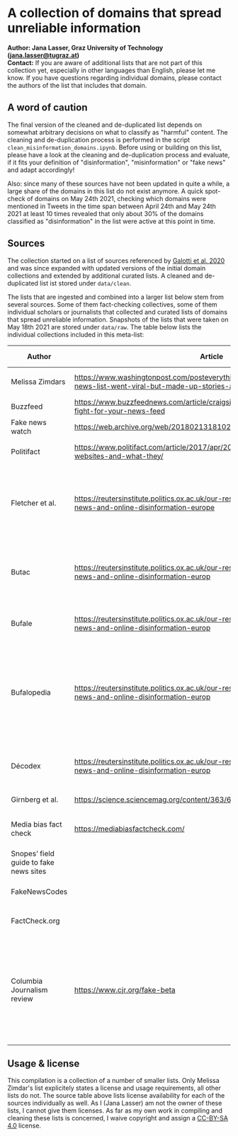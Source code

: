 # A collection of domains that spread unreliable information

**Author: Jana Lasser, Graz University of Technology (jana.lasser@tugraz.at)**  
**Contact:** If you are aware of additional lists that are not part of this collection yet, especially in other languages than English, please let me know. If you have questions regarding individual domains, please contact the authors of the list that includes that domain.

## A word of caution
The final version of the cleaned and de-duplicated list depends on somewhat arbitrary decisions on what to classify as "harmful" content. The cleaning and de-duplication process is performed in the script ```clean_misinformation_domains.ipynb```. Before using or building on this list, please have a look at the cleaning and de-duplication process and evaluate, if it fits your definition of "disinformation", "misinformation" or "fake news" and adapt accordingly!  

Also: since many of these sources have not been updated in quite a while, a large share of the domains in this list do not exist anymore. A quick spot-check of domains on May 24th 2021, checking which domains were mentioned in Tweets in the time span between April 24th and May 24th 2021 at least 10 times revealed that only about 30% of the domains classified as "disinformation" in the list were active at this point in time. 

## Sources
The collection started on a list of sources referenced by [Galotti et al. 2020](https://www.nature.com/articles/s41562-020-00994-6#Sec4) and was since expanded with updated versions of the initial domain collections and extended by additional curated lists. A cleaned and de-duplicated list ist stored under ```data/clean```.

The lists that are ingested and combined into a larger list below stem from several sources. Some of them fact-checking collectives, some of them individual scholars or journalists that collected and curated lists of domains that spread unreliable information. Snapshots of the lists that were taken on May 18th 2021 are stored under ```data/raw```. The table below lists the individual collections included in this meta-list:

| Author | Article | List source | Included | Last update | Note | License |
| ------ | ------- | ----------- | -------- | ---------- | ---- | ------- |
| Melissa Zimdars | https://www.washingtonpost.com/posteverything/wp/2016/11/18/my-fake-news-list-went-viral-but-made-up-stories-are-only-part-of-the-problem/ | https://docs.google.com/document/d/10eA5-mCZLSS4MQY5QGb5ewC3VAL6pLkT53V_81ZyitM/preview | yes | 2016 | It is a bit unclear when this list was last updated | [CC-BY 4.0](https://creativecommons.org/licenses/by/4.0/) |
Buzzfeed | https://www.buzzfeednews.com/article/craigsilverman/inside-the-partisan-fight-for-your-news-feed | https://github.com/BuzzFeedNews/2017-08-partisan-sites-and-facebook-pages/tree/master/data | yes | 2018-08-08 | | none specified |
Fake news watch | https://web.archive.org/web/20180213181029/http://www.fakenewswatch.com/ | https://web.archive.org/web/20180213181029/http://www.fakenewswatch.com/ | yes | 2016-01-18 | | none specified |
Politifact | https://www.politifact.com/article/2017/apr/20/politifacts-guide-fake-news-websites-and-what-they/ | https://e.infogr.am/politifacts_fake_news_almanac?parent_url=https%3A%2F%2Fwww.politifact.com%2Farticle%2F2017%2Fapr%2F20%2Fpolitifacts-guide-fake-news-websites-and-what-they%2F&src=embed# | yes | 2017-11-09 | | none specified |
Fletcher et al. | https://reutersinstitute.politics.ox.ac.uk/our-research/measuring-reach-fake-news-and-online-disinformation-europe | Is a compilation of individual smaller lists (Butac, Bufale, Bufalopedia and Décodex) in itself | see below | see below | several smaller lists, mainly focused on Italian and French misinformation spreading domains | see below |
Butac | https://reutersinstitute.politics.ox.ac.uk/our-research/measuring-reach-fake-news-and-online-disinformation-europ | https://www.butac.it/the-black-list/ | yes | 2021-05-18 | Mostly italian sites, domain names cleaned and expanded manually, facebook pages excluded | none specified |
Bufale | https://reutersinstitute.politics.ox.ac.uk/our-research/measuring-reach-fake-news-and-online-disinformation-europ | https://www.bufale.net/the-black-list-la-lista-nera-del-web/ | yes | 2018 | labels translated to English by italian native speaker | none specified |
Bufalopedia | https://reutersinstitute.politics.ox.ac.uk/our-research/measuring-reach-fake-news-and-online-disinformation-europ | https://bufalopedia.blogspot.com/p/siti-creatori-di-bufale.html | yes | 2020-05-05 | Mostly Italian sites, some international, changed label of “the onion” from fake news to satire. “Fake news” label reflects international sites | none specified |
Décodex | https://reutersinstitute.politics.ox.ac.uk/our-research/measuring-reach-fake-news-and-online-disinformation-europ | https://www.lemonde.fr/verification/ | no | unknown | French fact checking service from le Monde, no access established yet | |
Girnberg et al. | https://science.sciencemag.org/content/363/6425/374.abstract | https://github.com/LazerLab/twitter-fake-news-replication/blob/master/domains/domain_coding/data/black_sites.txt | yes | 2019-01-28 | | none specified |
Media bias fact check | https://mediabiasfactcheck.com/ | Various sub-sites with link lists | yes | 2021-05-21 | domains are labelled by the sub-site they appear on | none specified |
Snopes’ field guide to fake news sites | | https://www.snopes.com/news/2016/01/14/fake-news-sites/ | see below | 2016-01-14 | one of the sources of the CJR list | see below |
FakeNewsCodes | | http://www.fakenewscodex.com/ | see below | 2018-12-05 | one of the sources of the CJR list | see below |
FactCheck.org | | https://www.factcheck.org/2017/07/websites-post-fake-satirical-stories/ | see below | 2018-11-02 | one of the sources of the CJR list | see below |
Columbia Journalism review | https://www.cjr.org/fake-beta | https://www.cjr.org/fake-beta and more detailed data at https://docs.google.com/spreadsheets/d/1ck1_FZC-97uDLIlvRJDTrGqBk0FuDe9yHkluROgpGS8/edit#gid=2037798083 | yes | 2021-04 | Up-to-date compilation of lists from FactCheck.org, FakeNewsCodex, OpenSources, PolitiFact and Snopes. Entries with more than one label were expanded into several rows | none specified |

## Usage & license
This compilation is a collection of a number of smaller lists. Only Melissa Zimdar's list explicitely states a license and usage requirements, all other lists do not. The source table above lists license availability for each of the sources individually as well. As I (Jana Lasser) am not the owner of these lists, I cannot give them licenses. As far as my own work in compiling and cleaning these lists is concerned, I waive copyright and assign a [CC-BY-SA 4.0](https://creativecommons.org/licenses/by-sa/4.0/deed.en) license.